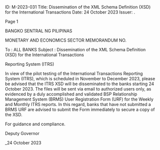 ID: M-2023-031
Title: Dissemination of the XML Schema Definition (XSD) for the International Transactions
Date: 24 October 2023
Issuer: .

Page 1

BANGKO SENTRAL NG PILIPINAS

MONETARY AND ECONOMICS SECTOR MEMORANDUM NO.

To : ALL BANKS Subject : Dissemination of the XML Schema Definition (XSD) for the International Transactions

Reporting System (ITRS)

In view of the pilot testing of the International Transactions Reporting System (ITRS), which is scheduled in November to December 2023, please be advised that the ITRS XSD will be disseminated to the banks starting 24 October 2023. The files will be sent via email to authorized users only, as evidenced by a duly accomplished and validated BSP Relationship Management System (BRMS) User Registration Form (URF) for the Weekly and Monthly ITRS reports. In this regard, banks that have not submitted a BRMS URF are advised to submit the Form immediately to secure a copy of the XSD.

For guidance and compliance.

Deputy Governor

_24 October 2023